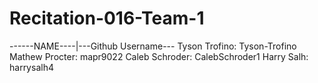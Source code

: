 # Recitation-016-Team-1
------NAME----|---Github Username---
Tyson Trofino: Tyson-Trofino
Mathew Procter: mapr9022
Caleb Schroder: CalebSchroder1
Harry Salh: harrysalh4
